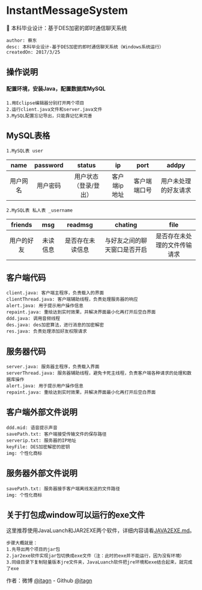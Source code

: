 # InstantMessageSystem
:whale: 本科毕业设计：基于DES加密的即时通信聊天系统

    author: 蔡东
    desc: 本科毕业设计-基于DES加密的即时通信聊天系统（Windows系统运行）
    createdOn: 2017/3/25

## 操作说明 
#### 配置环境，安装Java，配置数据库MySQL
    
    1.用Eclipse编辑器分别打开两个项目
    2.运行client.java文件和server.java文件
    3.MySQL配置忘记导出，只能靠记忆来完善

## MySQL表格

    1.MySQL表 user

|name  |password|status|ip  |port  |addpy |
|:----:|:----:|:----:|:----:|:----:|:----:|
|用户网名|用户密码|用户状态（登录/登出）|客户端ip地址|客户端端口号|用户未处理的好友请求|


    2.MySQL表 私人表 _username

|friends|msg  |readmsg|chating|file|
|:----:|:----:|:----:|:----:|:----:|
|用户的好友|未读信息|是否存在未读信息|与好友之间的聊天窗口是否开启|是否存在未处理的文件传输请求|

## 客户端代码

    client.java: 客户端主程序，负责载入的界面
    clientThread.java: 客户端辅助线程，负责处理服务器的响应
    alert.java: 用于提示用户操作信息
    repaint.java: 重绘达到实时效果，并解决界面最小化再打开后空白界面
    ddd.java: 调用音频线程
    des.java: des加密算法，进行消息的加密解密
    res.java: 负责处理添加好友权限请求

## 服务器代码

    server.java: 服务器主程序，负责载入界面
    serverThread.java: 服务器辅助线程，避免卡死主线程，负责客户端各种请求的处理和数据库操作
    alert.java: 用于提示用户操作信息
    repaint.java: 重绘达到实时效果，并解决界面最小化再打开后空白界面

## 客户端外部文件说明

    ddd.mid: 语音提示声音
    savePath.txt: 客户端接受传输文件的保存路径
    serverip.txt: 服务器的IP地址
    keyFile: DES加密解密的密钥
    img: 个性化商标
    
## 服务器外部文件说明

    savePath.txt: 服务器接手客户端离线发送的文件路径
    img: 个性化商标

## 关于打包成window可以运行的exe文件
这里推荐使用JavaLuanch和JAR2EXE两个软件，详细内容请看[JAVA2EXE.md](https://github.com/itagn/InstantMessageSystem/blob/master/JAVA2EXE.md)。

    步骤大概就是：
    1.先导出两个项目的jar包
    2.jar2exe软件实现jar包切换成exe文件（注：此时的exe并不能运行，因为没有环境）
    3.同级目录下复制轻量版本jre文件夹，JavaLuanch软件把jre环境和exe结合起来，就完成了exe
    
作者：微博 [@itagn][1] - Github [@itagn][2] 

[1]: https://weibo.com/p/1005053782707172
[2]: https://github.com/itagn

